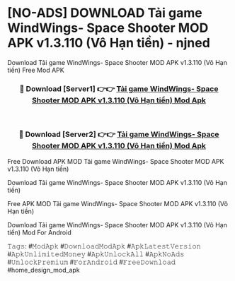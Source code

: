 # [NO-ADS] DOWNLOAD Tải game WindWings- Space Shooter MOD APK v1.3.110 (Vô Hạn tiền) - njned
Download Tải game WindWings- Space Shooter MOD APK v1.3.110 (Vô Hạn tiền) Free Mod APK

<div align="center">
<h3>🔴 Download [Server1] 👉👉 <a href="https://apk-comot.site?title=Tải_game_WindWings-_Space_Shooter_MOD_APK_v1.3.110_(Vô_Hạn_tiền)">Tải game WindWings- Space Shooter MOD APK v1.3.110 (Vô Hạn tiền) Mod Apk</a></h3><br>

<h3>🔴 Download [Server2] 👉👉 <a href="https://apk-comot.site?title=Tải_game_WindWings-_Space_Shooter_MOD_APK_v1.3.110_(Vô_Hạn_tiền)">Tải game WindWings- Space Shooter MOD APK v1.3.110 (Vô Hạn tiền) Mod Apk</a></h3>
</div>


Free Download APK MOD Tải game WindWings- Space Shooter MOD APK v1.3.110 (Vô Hạn tiền)

Download Tải game WindWings- Space Shooter MOD APK v1.3.110 (Vô Hạn tiền) 

Free APK MOD Tải game WindWings- Space Shooter MOD APK v1.3.110 (Vô Hạn tiền) 

Download Tải game WindWings- Space Shooter MOD APK v1.3.110 (Vô Hạn tiền) Mod For Android

𝚃𝚊𝚐𝚜: #𝙼𝚘𝚍𝙰𝚙𝚔 #𝙳𝚘𝚠𝚗𝚕𝚘𝚊𝚍𝙼𝚘𝚍𝙰𝚙𝚔 #𝙰𝚙𝚔𝙻𝚊𝚝𝚎𝚜𝚝𝚅𝚎𝚛𝚜𝚒𝚘𝚗 #𝙰𝚙𝚔𝚄𝚗𝚕𝚒𝚖𝚒𝚝𝚎𝚍𝙼𝚘𝚗𝚎𝚢 #𝙰𝚙𝚔𝚄𝚗𝚕𝚘𝚌𝚔𝙰𝚕𝚕 #𝙰𝚙𝚔𝙽𝚘𝙰𝚍𝚜 #𝚄𝚗𝚕𝚘𝚌𝚔𝙿𝚛𝚎𝚖𝚒𝚞𝚖 #𝙵𝚘𝚛𝙰𝚗𝚍𝚛𝚘𝚒𝚍 #𝙵𝚛𝚎𝚎𝙳𝚘𝚠𝚗𝚕𝚘𝚊𝚍 #home_design_mod_apk